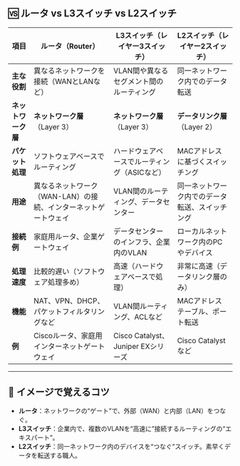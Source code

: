 
## 🆚 ルータ vs L3スイッチ vs L2スイッチ

| 項目               | ルータ（Router）                                | L3スイッチ（レイヤー3スイッチ）            | L2スイッチ（レイヤー2スイッチ）         |
|--------------------|-----------------------------------------------|-------------------------------------------|----------------------------------------|
| **主な役割**       | 異なるネットワークを接続（WANとLANなど）       | VLAN間や異なるセグメント間のルーティング    | 同一ネットワーク内でのデータ転送       |
| **ネットワーク層** | **ネットワーク層**（Layer 3）                   | **ネットワーク層**（Layer 3）              | **データリンク層**（Layer 2）           |
| **パケット処理**   | ソフトウェアベースでルーティング               | ハードウェアベースでルーティング（ASICなど） | MACアドレスに基づくスイッチング        |
| **用途**           | 異なるネットワーク（WAN-LAN）の接続、インターネットゲートウェイ | VLAN間のルーティング、データセンター      | 同一ネットワーク内でのデータ転送、スイッチング |
| **接続例**         | 家庭用ルータ、企業ゲートウェイ                 | データセンターのインフラ、企業内のVLAN    | ローカルネットワーク内のPCやデバイス    |
| **処理速度**       | 比較的遅い（ソフトウェア処理多め）             | 高速（ハードウェアベースで処理）           | 非常に高速（データリンク層のみ）       |
| **機能**           | NAT、VPN、DHCP、パケットフィルタリングなど     | VLAN間ルーティング、ACLなど               | MACアドレステーブル、ポート転送       |
| **例**             | Ciscoルータ、家庭用インターネットゲートウェイ | Cisco Catalyst、Juniper EXシリーズ        | Cisco Catalyst など                   |

---

## 🧠 イメージで覚えるコツ

- **ルータ**：ネットワークの“ゲート”で、外部（WAN）と内部（LAN）をつなぐ。
- **L3スイッチ**：企業内で、複数のVLANを“高速に”接続するルーティングの“エキスパート”。
- **L2スイッチ**：同一ネットワーク内のデバイスを“つなぐ”スイッチ。素早くデータを転送する職人。
